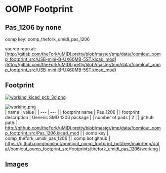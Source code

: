# OOMP Footprint  
## Pas_1206  by none  
  
oomp key: oomp_thefork_umidi_pas_1206  
  
source repo at: [http://gitlab.com/theFork/uMIDI.pretty/blob/master/tmp/data//oomlout_oomp_footprint_src/USB-mini-B-UX60MB-5ST.kicad_mod](http://gitlab.com/theFork/uMIDI.pretty/blob/master/tmp/data//oomlout_oomp_footprint_src/USB-mini-B-UX60MB-5ST.kicad_mod)  
## Footprint  
  
[![working_kicad_pcb_3d.png](working_kicad_pcb_3d_600.png)](working_kicad_pcb_3d.png)  
  
[![working.png](working_600.png)](working.png)  
| name | value | 
| --- | --- | 
| footprint name | Pas_1206 | 
| footprint description | Generic SMD 1206 package | 
| number of pads | 2 | 
| github path | http://github.com/theFork/uMIDI.pretty/blob/master/tmp/data//oomlout_oomp_footprint_src/Pas_1206.kicad_mod | 
| oomp key | oomp_thefork_umidi_pas_1206 | 
| oomp bot github | https://github.com/oomlout/oomlout_oomp_footprint_bot/tree/main/tmp/data//oomlout_oomp_footprint_src/footprints/thefork_umidi_pas_1206/working | 
## Images  
